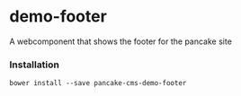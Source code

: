 # demo-footer
A webcomponent that shows the footer for the pancake site

### Installation

```shell
bower install --save pancake-cms-demo-footer
```